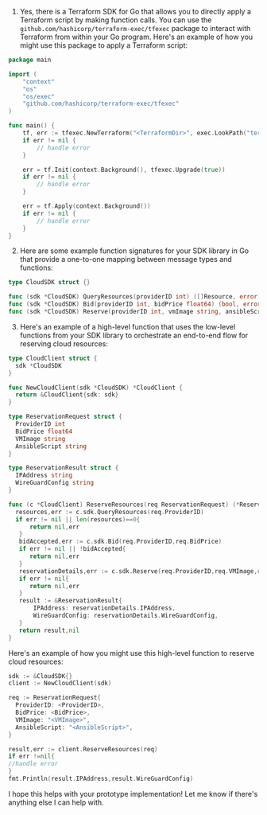 1. Yes, there is a Terraform SDK for Go that allows you to directly apply a Terraform script by making function calls. You can use the `github.com/hashicorp/terraform-exec/tfexec` package to interact with Terraform from within your Go program. Here's an example of how you might use this package to apply a Terraform script:

```go
package main

import (
    "context"
    "os"
    "os/exec"
    "github.com/hashicorp/terraform-exec/tfexec"
)

func main() {
    tf, err := tfexec.NewTerraform("<TerraformDir>", exec.LookPath("terraform"))
    if err != nil {
        // handle error
    }

    err = tf.Init(context.Background(), tfexec.Upgrade(true))
    if err != nil {
        // handle error
    }

    err = tf.Apply(context.Background())
    if err != nil {
        // handle error
    }
}
```

2. Here are some example function signatures for your SDK library in Go that provide a one-to-one mapping between message types and functions:

```go
type CloudSDK struct {}

func (sdk *CloudSDK) QueryResources(providerID int) ([]Resource, error) {}
func (sdk *CloudSDK) Bid(providerID int, bidPrice float64) (bool, error) {}
func (sdk *CloudSDK) Reserve(providerID int, vmImage string, ansibleScript string) (ReservationDetails, error) {}
```

3. Here's an example of a high-level function that uses the low-level functions from your SDK library to orchestrate an end-to-end flow for reserving cloud resources:

```go
type CloudClient struct {
  sdk *CloudSDK
}

func NewCloudClient(sdk *CloudSDK) *CloudClient {
  return &CloudClient{sdk: sdk}
}

type ReservationRequest struct {
  ProviderID int
  BidPrice float64
  VMImage string
  AnsibleScript string
}

type ReservationResult struct {
  IPAddress string
  WireGuardConfig string
}

func (c *CloudClient) ReserveResources(req ReservationRequest) (*ReservationResult,error){
  resources,err := c.sdk.QueryResources(req.ProviderID)
  if err != nil || len(resources)==0{
      return nil,err 
   }
   bidAccepted,err := c.sdk.Bid(req.ProviderID,req.BidPrice)
   if err != nil || !bidAccepted{
      return nil,err 
   }
   reservationDetails,err := c.sdk.Reserve(req.ProviderID,req.VMImage,req.AnsibleScript)
   if err != nil{
      return nil,err 
   }
   result := &ReservationResult{
       IPAddress: reservationDetails.IPAddress,
       WireGuardConfig: reservationDetails.WireGuardConfig,
   }
   return result,nil 
}
```

Here's an example of how you might use this high-level function to reserve cloud resources:

```go
sdk := &CloudSDK{}
client := NewCloudClient(sdk)

req := ReservationRequest{
  ProviderID: <ProviderID>,
  BidPrice: <BidPrice>,
  VMImage: "<VMImage>",
  AnsibleScript: "<AnsibleScript>",
}

result,err := client.ReserveResources(req)
if err !=nil{
//handle error 
}
fmt.Println(result.IPAddress,result.WireGuardConfig)
```

I hope this helps with your prototype implementation! Let me know if there's anything else I can help with.